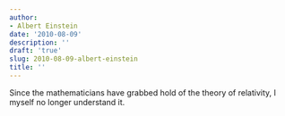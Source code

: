 ```yaml
---
author:
- Albert Einstein
date: '2010-08-09'
description: ''
draft: 'true'
slug: 2010-08-09-albert-einstein
title: ''
---
```

Since the mathematicians have grabbed hold of the theory of relativity, I myself no longer understand it.




